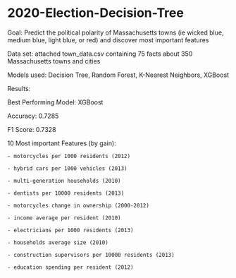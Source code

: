 # 2020-Election-Decision-Tree

Goal: Predict the political polarity of Massachusetts towns (ie wicked blue, medium blue, light blue, or red) and discover most important features

Data set: attached town_data.csv containing 75 facts about 350 Massachusetts towns and cities

Models used: Decision Tree, Random Forest, K-Nearest Neighbors, XGBoost

Results:

  Best Performing Model: XGBoost 
  
  Accuracy: 0.7285
  
  F1 Score: 0.7328
  
  10 Most important Features (by gain): 
  
   	- motorcycles per 1000 residents (2012)	
   
	- hybrid cars per 1000 vehicles (2013)
   
	- multi-generation households (2010)	
   
   	- dentists per 10000 residents (2013)	
   
	- motorcycles change in ownership (2000-2012)	
   
	- income average per resident (2010)	
   
	- electricians per 1000 residents (2013)	
   
	- households average size (2010)	
   
	- construction supervisors per 10000 residents (2013)
   
	- education spending per resident (2012)
   
